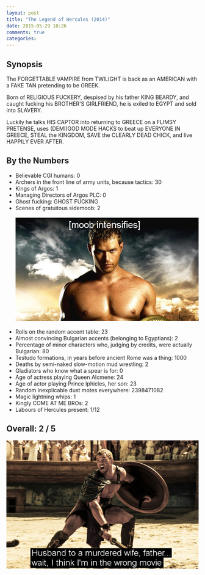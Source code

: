 ```yaml
---
layout: post
title: "The Legend of Hercules (2014)"
date: 2015-05-29 18:26
comments: true
categories: 
---
```


## Synopsis

The FORGETTABLE VAMPIRE from TWILIGHT is back as an AMERICAN with a FAKE TAN pretending to be GREEK.

Born of RELIGIOUS FUCKERY, despised by his father KING BEARDY, and caught fucking his BROTHER'S GIRLFRIEND, he is exiled to EGYPT and sold into SLAVERY.

Luckily he talks HIS CAPTOR into returning to GREECE on a FLIMSY PRETENSE, uses (DEMI)GOD MODE HACKS to beat up EVERYONE IN GREECE, STEAL the KINGDOM, SAVE the CLEARLY DEAD CHICK, and live HAPPILY EVER AFTER.

## By the Numbers

* Believable CGI humans: 0
* Archers in the front line of army units, because tactics: 30
* Kings of Argos: 1
* Managing Directors of Argos PLC: 0
* Ghost fucking: GHOST FUCKING
* Scenes of gratuitous sidemoob: 2<br/><br/>![moob intensifies](/filmreviews/hercules2.jpg)<br/><br/>
* Rolls on the random accent table: 23
* Almost convincing Bulgarian accents (belonging to Egyptians): 2
* Percentage of minor characters who, judging by credits, were actually Bulgarian: 80
* Testudo formations, in years before ancient Rome was a thing: 1000
* Deaths by semi-naked slow-motion mud wrestling: 2
* Gladiators who know what a spear is for: 0
* Age of actress playing Queen Alcmene: 24
* Age of actor playing Prince Iphicles, her son: 23
* Random inexplicable dust motes everywhere: 2398471082
* Magic lightning whips: 1
* Kingly COME AT ME BROs: 2
* Labours of Hercules present: 1/12

## Overall: 2 / 5

![Channeling Russel Crowe](/filmreviews/hercules1.jpg)
